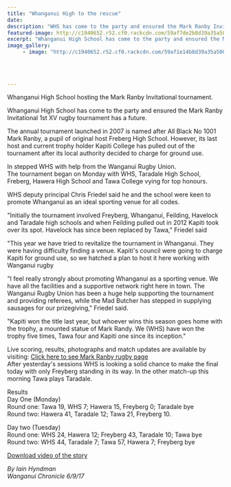 ```yaml
---
title: "Whanganui High to the rescue"
date: 
description: "WHS has come to the party and ensured the Mark Ranby Invitational 1st XV rugby tournament has a future..."
featured-image: http://c1940652.r52.cf0.rackcdn.com/59af7de2b8d39a35a50007d5/mark-ranby-invitational-275cup-rugby.jpg
excerpt: "Whanganui High School has come to the party and ensured the Mark Ranby Invitational 1st XV rugby tournament has a future."
image_gallery:
     - image: "http://c1940652.r52.cf0.rackcdn.com/59af1e14b8d39a35a50006f1/mark-ranby-invit-photo-that-was-in-chron.jpg"
    
    
    
    
---
```


<p class="element element-paragraph"><span>Whanganui High School hosting the Mark Ranby Invitational tournament.</span></p>
<p class="element element-paragraph">Whanganui High School has come to the party and ensured the Mark Ranby Invitational 1st XV rugby tournament has a future.</p>
<p class="element element-paragraph">The annual tournament launched in 2007 is named after All Black No 1001 Mark Ranby, a pupil of original host Freberg High School. However, its last host and current trophy holder Kapiti College has pulled out of the tournament after its local authority decided to charge for ground use.</p>
<p class="element element-paragraph">In stepped WHS with help from the Wanganui Rugby Union.<br />The tournament began on Monday with WHS, Taradale High School, Freberg, Hawera High School and Tawa College vying for top honours.</p>
<p class="element element-paragraph">WHS deputy principal Chris Friedel said he and the school were keen to promote Whanganui as an ideal sporting venue for all codes.</p>
<p class="element element-paragraph">"Initially the tournament involved Freyberg, Whanganui, Feilding, Havelock and Taradale high schools and when Feilding pulled out in 2012 Kapiti took over its spot. Havelock has since been replaced by Tawa," Friedel said</p>
<p class="element element-paragraph">"This year we have tried to revitalize the tournament in Whanganui. They were having difficulty finding a venue. Kapiti's council were going to charge Kapiti for ground use, so we hatched a plan to host it here working with Wanganui rugby</p>
<p class="element element-paragraph">"I feel really strongly about promoting Whanganui as a sporting venue. We have all the facilities and a supportive network right here in town. The Wanganui Rugby Union has been a huge help supporting the tournament and providing referees, while the Mad Butcher has stepped in supplying sausages for our prizegiving," Friedel said.</p>
<p class="element element-paragraph">"Kapiti won the title last year, but whoever wins this season goes home with the trophy, a mounted statue of Mark Randy. We (WHS) have won the trophy five times, Tawa four and Kapiti one since its inception."</p>
<p class="element element-paragraph">Live scoring, results, photographs and match updates are available by visiting:&nbsp;<a href="https://sites.google.com/wanganuihigh.school.nz/markranby2017/home" target="_blank">Click here to see Mark Ranby rugby page</a><br />After yesterday's sessions WHS is looking a solid chance to make the final today with only Freyberg standing in its way. In the other match-up this morning Tawa plays Taradale.</p>
<p class="element element-paragraph">Results<br />Day One (Monday)<br />Round one: Tawa 19, WHS 7; Hawera 15, Freyberg 0; Taradale bye<br />Round two: Hawera 41, Taradale 12; Tawa 21, Freyberg 10.</p>
<p class="element element-paragraph">Day two (Tuesday)<br />Round one: WHS 24, Hawera 12; Freyberg 43, Taradale 10; Tawa bye<br />Round two: WHS 44, Taradale 7; Tawa 57, Hawera 7; Freyberg bye</p>
<p class="element element-paragraph"><a href="http://www.nzherald.co.nz/wanganui-chronicle/news/article.cfm?c_id=1503426&amp;objectid=11917451">Download video of the story</a></p>
<p class="element element-paragraph"><em>By Iain Hyndman</em><br /><em>Wanganui Chronicle 6/9/17</em></p>

